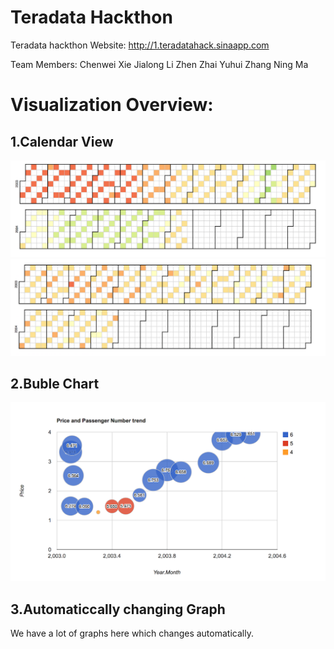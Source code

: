 # Teradata Hackthon
Teradata hackthon
Website:
http://1.teradatahack.sinaapp.com

Team Members:
Chenwei Xie
Jialong Li
Zhen Zhai
Yuhui Zhang
Ning Ma

Visualization Overview:
=======================

1.Calendar View
----------------
![Alt text](Website/images/passenger.png)
![Alt text](Website/images/prices.png)

2.Buble Chart
----------------
![Alt text](Website/images/finding1.png)

3.Automaticcally changing Graph
-----------------
We have a lot of graphs here which changes automatically.
